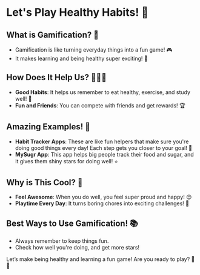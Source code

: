 # Let's Play Healthy Habits! 🎉

## What is Gamification? 🤔
- Gamification is like turning everyday things into a fun game! 🎮
- It makes learning and being healthy super exciting! 🌟

## How Does It Help Us? 🏃‍♂️🥦
- **Good Habits**: It helps us remember to eat healthy, exercise, and study well! 🌈
- **Fun and Friends**: You can compete with friends and get rewards! 🏆 

## Amazing Examples! 🌟
- **Habit Tracker Apps**: These are like fun helpers that make sure you're doing good things every day! Each step gets you closer to your goal! 🚀
- **MySugr App**: This app helps big people track their food and sugar, and it gives them shiny stars for doing well! ⭐

## Why is This Cool? 🎈
- **Feel Awesome**: When you do well, you feel super proud and happy! 😊
- **Playtime Every Day**: It turns boring chores into exciting challenges! 🎉

## Best Ways to Use Gamification! 📚
- Always remember to keep things fun.
- Check how well you're doing, and get more stars! 

Let’s make being healthy and learning a fun game! Are you ready to play? 🥳🎊